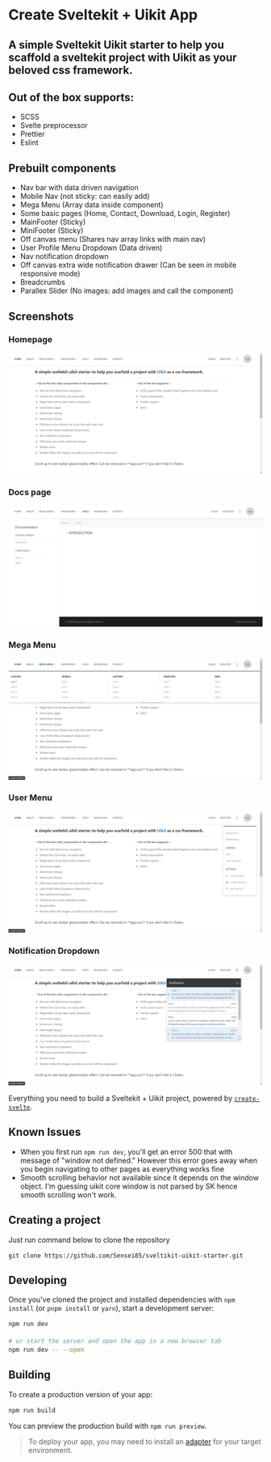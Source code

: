 # Create Sveltekit + Uikit App

## A simple Sveltekit Uikit starter to help you scaffold a sveltekit project with Uikit as your beloved css framework.

## Out of the box supports:

- SCSS
- Svelte preprocessor
- Prettier
- Eslint

## Prebuilt components

- Nav bar with data driven navigation
- Mobile Nav (not sticky: can easily add)
- Mega Menu (Array data inside component)
- Some basic pages (Home, Contact, Download, Login, Register)
- MainFooter (Sticky)
- MiniFooter (Sticky)
- Off canvas menu (Shares nav array links with main nav)
- User Profile Menu Dropdown (Data driven)
- Nav notification dropdown
- Off canvas extra wide notification drawer (Can be seen in mobile responsive mode)
- Breadcrumbs
- Parallex Slider (No images: add images and call the component)

## Screenshots

### Homepage
![Home page](screenshots/home.jpg "Home page")

### Docs page
![Home page](screenshots/docs-page.jpg "Docs page")

### Mega Menu
![Mega Menu](screenshots/mega-menu.jpg "Mega menu")

### User Menu
![User Menu](screenshots/user-menu.jpg "User menu")

### Notification Dropdown
![Notification Dropdown](screenshots/notification-dropdown.jpg "Notification Dropdown")

Everything you need to build a Sveltekit + Uikit project, powered by [`create-svelte`](https://github.com/sveltejs/kit/tree/master/packages/create-svelte).

## Known Issues
- When you first run `npm run dev`, you'll get an error 500 that with message of "window not defined." However this error goes away when you begin navigating to other pages as everything works fine
- Smooth scrolling behavior not available since it depends on the window object. I'm guessing uikit core window is not parsed by SK hence smooth scrolling won't work. 

## Creating a project

Just run command below to clone the repository

```
git clone https://github.com/Sensei85/sveltikit-uikit-starter.git
```

## Developing

Once you've cloned the project and installed dependencies with `npm install` (or `pnpm install` or `yarn`), start a development server:

```bash
npm run dev

# or start the server and open the app in a new browser tab
npm run dev -- --open
```

## Building

To create a production version of your app:

```bash
npm run build
```

You can preview the production build with `npm run preview`.

> To deploy your app, you may need to install an [adapter](https://kit.svelte.dev/docs/adapters) for your target environment.
